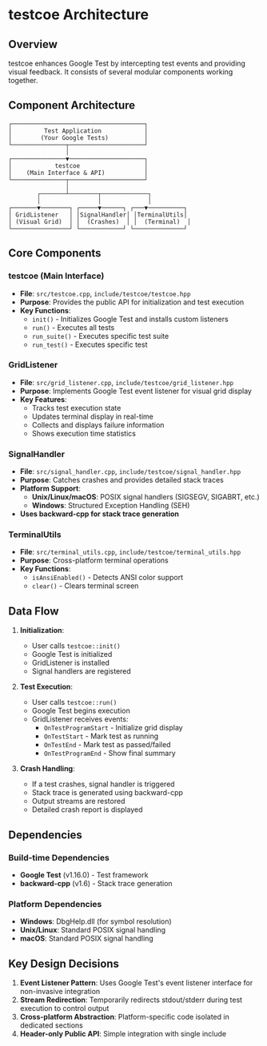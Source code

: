 # testcoe Architecture

## Overview

testcoe enhances Google Test by intercepting test events and providing visual feedback. It consists of several modular components working together.

## Component Architecture

```
┌─────────────────────────────────────┐
│         Test Application            │
│        (Your Google Tests)          │
└───────────────┬─────────────────────┘
                │
┌───────────────▼─────────────────────┐
│            testcoe                  │
│    (Main Interface & API)           │
└───────────────┬─────────────────────┘
                │
        ┌───────┴────────┬─────────────┐
        │                │             │
┌───────▼────────┐ ┌─────▼──────┐ ┌───▼──────────┐
│ GridListener   │ │SignalHandler│ │TerminalUtils│
│ (Visual Grid)  │ │  (Crashes)  │ │  (Terminal)  │
└────────────────┘ └────────────┘ └──────────────┘
```

## Core Components

### testcoe (Main Interface)
- **File**: `src/testcoe.cpp`, `include/testcoe/testcoe.hpp`
- **Purpose**: Provides the public API for initialization and test execution
- **Key Functions**:
  - `init()` - Initializes Google Test and installs custom listeners
  - `run()` - Executes all tests
  - `run_suite()` - Executes specific test suite
  - `run_test()` - Executes specific test

### GridListener
- **File**: `src/grid_listener.cpp`, `include/testcoe/grid_listener.hpp`
- **Purpose**: Implements Google Test event listener for visual grid display
- **Key Features**:
  - Tracks test execution state
  - Updates terminal display in real-time
  - Collects and displays failure information
  - Shows execution time statistics

### SignalHandler
- **File**: `src/signal_handler.cpp`, `include/testcoe/signal_handler.hpp`
- **Purpose**: Catches crashes and provides detailed stack traces
- **Platform Support**:
  - **Unix/Linux/macOS**: POSIX signal handlers (SIGSEGV, SIGABRT, etc.)
  - **Windows**: Structured Exception Handling (SEH)
- **Uses backward-cpp for stack trace generation**

### TerminalUtils
- **File**: `src/terminal_utils.cpp`, `include/testcoe/terminal_utils.hpp`
- **Purpose**: Cross-platform terminal operations
- **Key Functions**:
  - `isAnsiEnabled()` - Detects ANSI color support
  - `clear()` - Clears terminal screen

## Data Flow

1. **Initialization**:
   - User calls `testcoe::init()`
   - Google Test is initialized
   - GridListener is installed
   - Signal handlers are registered

2. **Test Execution**:
   - User calls `testcoe::run()`
   - Google Test begins execution
   - GridListener receives events:
     - `OnTestProgramStart` - Initialize grid display
     - `OnTestStart` - Mark test as running
     - `OnTestEnd` - Mark test as passed/failed
     - `OnTestProgramEnd` - Show final summary

3. **Crash Handling**:
   - If a test crashes, signal handler is triggered
   - Stack trace is generated using backward-cpp
   - Output streams are restored
   - Detailed crash report is displayed

## Dependencies

### Build-time Dependencies
- **Google Test** (v1.16.0) - Test framework
- **backward-cpp** (v1.6) - Stack trace generation

### Platform Dependencies
- **Windows**: DbgHelp.dll (for symbol resolution)
- **Unix/Linux**: Standard POSIX signal handling
- **macOS**: Standard POSIX signal handling

## Key Design Decisions

1. **Event Listener Pattern**: Uses Google Test's event listener interface for non-invasive integration
2. **Stream Redirection**: Temporarily redirects stdout/stderr during test execution to control output
3. **Cross-platform Abstraction**: Platform-specific code isolated in dedicated sections
4. **Header-only Public API**: Simple integration with single include